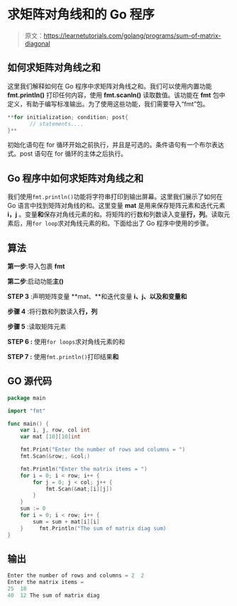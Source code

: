 # 求矩阵对角线和的 Go 程序

> 原文：<https://learnetutorials.com/golang/programs/sum-of-matrix-diagonal>

## 如何求矩阵对角线之和

这里我们解释如何在 Go 程序中求矩阵对角线之和。我们可以使用内置功能 **fmt.println()** 打印任何内容，使用 **fmt.scanln()** 读取数值。该功能在 **fmt** 包中定义，有助于编写标准输出。为了使用这些功能，我们需要导入“fmt”包。

```go
**for initialization; condition; post{
       // statements....
}** 

```

初始化语句在 for 循环开始之前执行，并且是可选的。条件语句有一个布尔表达式。post 语句在 for 循环的主体之后执行。

## Go 程序中如何求矩阵对角线之和

我们使用`fmt.println()`功能将字符串打印到输出屏幕。这里我们展示了如何在 Go 语言中找到矩阵对角线的和。这里变量 **mat** 是用来保存矩阵元素和迭代元素 **i，j** 。变量**和**保存对角线元素的和。将矩阵的行数和列数读入变量**行，列**。读取元素后，用`for loop`求对角线元素的和。下面给出了 Go 程序中使用的步骤。

## 算法

**第一步**:导入包裹 **fmt**

**第二步**:启动功能**主()**

**STEP 3** :声明矩阵变量 **mat、**和迭代变量 **i、j、**以及和变量**和**

**步骤 4** :将行数和列数读入**行，列**

**步骤 5** :读取矩阵元素

****STEP 6** :** 使用`for loops`求对角线元素的和

****STEP 7** :** 使用`fmt.println()`打印结果**和**

## GO 源代码

```go
package main

import "fmt"

func main() {
    var i, j, row, col int
    var mat [10][10]int

    fmt.Print("Enter the number of rows and columns = ")
    fmt.Scan(&row;, &col;)

    fmt.Println("Enter the matrix items = ")
    for i = 0; i < row; i++ {
        for j = 0; j < col; j++ {
            fmt.Scan(&mat;[i][j])
        }
    }
    sum := 0
    for i = 0; i < row; i++ {
        sum = sum + mat[i][i]
    }     fmt.Println("The sum of matrix diag sum)
}

```

## 输出

```go
Enter the number of rows and columns = 2  2
Enter the matrix items = 
25  18
40  12 The sum of matrix diag 
```